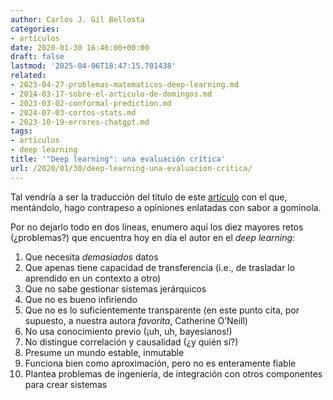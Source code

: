 ```yaml
---
author: Carlos J. Gil Bellosta
categories:
- artículos
date: 2020-01-30 16:46:00+00:00
draft: false
lastmod: '2025-04-06T18:47:15.701438'
related:
- 2023-04-27-problemas-matematicos-deep-learning.md
- 2014-03-17-sobre-el-articulo-de-domingos.md
- 2023-03-02-conformal-prediction.md
- 2024-07-03-cortos-stats.md
- 2023-10-19-errores-chatgpt.md
tags:
- artículos
- deep learning
title: '"Deep learning": una evaluación crítica'
url: /2020/01/30/deep-learning-una-evaluacion-critica/
---
```


Tal vendría a ser la traducción del título de este [artículo](https://arxiv.org/abs/1801.00631) con el que, mentándolo, hago contrapeso a opiniones enlatadas con sabor a gominola.

Por no dejarlo todo en dos líneas, enumero aquí los diez mayores retos (¿problemas?) que encuentra hoy en día el autor en el _deep learning_:

1. Que necesita _demasiados_ datos
2. Que apenas tiene capacidad de transferencia (i.e., de trasladar lo aprendido en un contexto a otro)
3. Que no sabe gestionar sistemas jerárquicos
4. Que no es bueno infiriendo
5. Que no es lo suficientemente transparente (en este punto cita, por supuesto, a nuestra autora _favorita_, Catherine O’Neill)
6. No usa conocimiento previo (¡uh, uh, bayesianos!)
7. No distingue correlación y causalidad (¿y quién sí?)
8. Presume un mundo estable, inmutable
9. Funciona bien como aproximación, pero no es enteramente fiable
10. Plantea problemas de ingeniería, de integración con otros componentes para crear sistemas